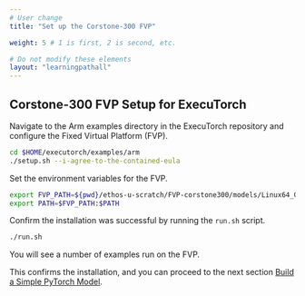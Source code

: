 ```yaml
---
# User change
title: "Set up the Corstone-300 FVP"

weight: 5 # 1 is first, 2 is second, etc.

# Do not modify these elements
layout: "learningpathall"
---
```


## Corstone-300 FVP Setup for ExecuTorch

Navigate to the Arm examples directory in the ExecuTorch repository and configure the Fixed Virtual Platform (FVP).

```bash
cd $HOME/executorch/examples/arm
./setup.sh --i-agree-to-the-contained-eula
```

Set the environment variables for the FVP.

```bash
export FVP_PATH=${pwd}/ethos-u-scratch/FVP-corstone300/models/Linux64_GCC-9.3
export PATH=$FVP_PATH:$PATH
```

Confirm the installation was successful by running the `run.sh` script.

```bash
./run.sh
```

You will see a number of examples run on the FVP. 

This confirms the installation, and you can proceed to the next section [Build a Simple PyTorch Model](/learning-paths/embedded-and-microcontrollers/introduction-to-tinyml-on-arm/build-model-8/).
